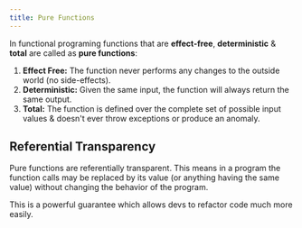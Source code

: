 ```yaml
---
title: Pure Functions
---
```


In functional programing functions that are **effect-free**, **deterministic** & **total** are called as **pure functions**:

1. **Effect Free:** The function never performs any changes to the outside world (no side-effects).
2. **Deterministic:** Given the same input, the function will always return the same output.
3. **Total:** The function is defined over the complete set of possible input values & doesn't ever throw exceptions or produce an anomaly.

## Referential Transparency

Pure functions are referentially transparent. This means in a program the function calls may be replaced by its value (or anything having the same value) without changing the behavior of the program.

This is a powerful guarantee which allows devs to refactor code much more easily.
